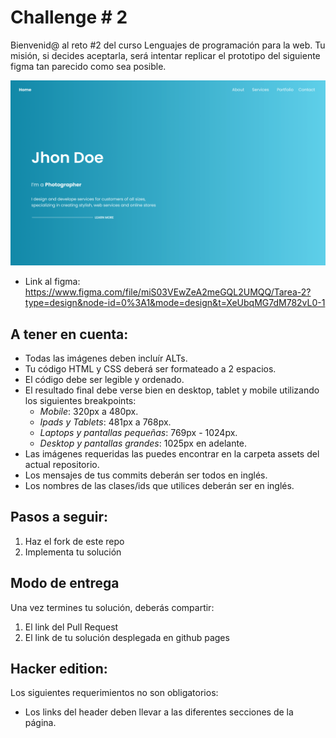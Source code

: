 # Challenge # 2

Bienvenid@ al reto #2 del curso Lenguajes de programación para la web. 
Tu misión, si decides aceptarla, será intentar replicar el prototipo del siguiente figma tan parecido como sea posible.

![Imagen del hero de un sitio web](./assets/Screenshot.png)

- Link al figma: https://www.figma.com/file/miS03VEwZeA2meGQL2UMQQ/Tarea-2?type=design&node-id=0%3A1&mode=design&t=XeUbqMG7dM782vL0-1

## A tener en cuenta:

- Todas las imágenes deben incluír ALTs.
- Tu código HTML y CSS deberá ser formateado a 2 espacios.
- El código debe ser legible y ordenado.
- El resultado final debe verse bien en desktop, tablet y mobile utilizando los siguientes breakpoints:
  - *Mobile*: 320px a  480px.
  - *Ipads y Tablets*: 481px a 768px.
  - *Laptops y  pantallas pequeñas*: 769px - 1024px.
  - *Desktop y pantallas grandes*: 1025px en adelante.
- Las imágenes requeridas las puedes encontrar en la carpeta assets del actual repositorio.
- Los mensajes de tus commits deberán ser todos en inglés.
- Los nombres de las clases/ids que utilices deberán ser en inglés.

## Pasos a seguir:

1. Haz el fork de este repo
2. Implementa tu solución

## Modo de entrega

Una vez termines tu solución, deberás compartir:
1. El link del Pull Request
2. El link de tu solución desplegada en github pages

## Hacker edition:
Los siguientes requerimientos no son obligatorios:
- Los links del header deben llevar a las diferentes secciones de la página.


